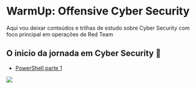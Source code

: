 # WarmUp: Offensive Cyber Security
Aqui vou deixar conteúdos e trilhas de estudo sobre Cyber Security com foco principal em operações de Red Team


## O inicio da jornada em Cyber Security :baby:

- [PowerShell parte 1]()

![](https://i.imgur.com/waxVImv.png)
 
